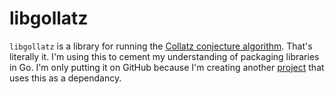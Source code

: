 # libgollatz

`libgollatz` is a library for running the [Collatz conjecture algorithm](https://en.wikipedia.org/wiki/Collatz_conjecture). That's literally it. I'm using this to cement my understanding of packaging libraries in Go. I'm only putting it on GitHub because I'm creating another [project](https://github.com/b4ux1t3/go-rest-api) that uses this as a dependancy.